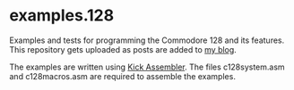# examples.128
Examples and tests for programming the Commodore 128 and its features. This repository gets uploaded as posts are added to [my blog](https://devdef.blogspot.nl).

The examples are written using [Kick Assembler](http://www.theweb.dk/KickAssembler). The files c128system.asm and c128macros.asm are required to assemble the examples.
